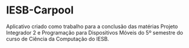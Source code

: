 # IESB-Carpool
Aplicativo criado como trabalho para a conclusão das matérias Projeto Integrador 2 e Programação para Dispositivos Móveis do 5º semestre do curso de Ciência da Computação do IESB.

